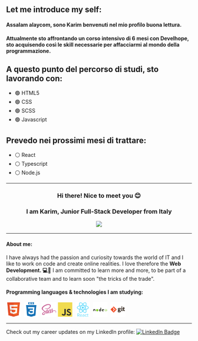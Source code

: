 ## Let me introduce my self:

#### Assalam alaycom, sono Karim benvenuti nel mio profilo buona lettura.
#### Attualmente sto affrontando un corso intensivo di 6 mesi con Develhope, sto acquisendo così le skill necessarie per affacciarmi al mondo della programmazione.

## A questo punto del percorso di studi, sto lavorando con:

- 	🟢 HTML5
- 	🟢 CSS
- 	🟢 SCSS
- 	🟢 Javascript

## Prevedo nei prossimi mesi di trattare:
-   ⚪ React
-   ⚪ Typescript
-   ⚪ Node.js

--- 

<h3 align="center">
  Hi there! Nice to meet you 😊
</h3>

<h3 align="center">
  I am Karim, Junior Full-Stack Developer from Italy 
</h3>


<div id="gif" align="center">
  <img src="https://media.giphy.com/media/3ov9jNziFTMfzSumAw/giphy.gif" width="200"/>
</div>


---

<h4>About me:</h4>

I have always had the passion and curiosity towards the world of IT and I like to work on code and create online realities. I love therefore the <strong>Web Development. 💻🖤</strong>
I am committed to learn more and more, to be part of a collaborative team and to learn soon "the tricks of the trade".

<h4>Programming languages & technologies I am studying:</h4>
<div>
  <img src="https://github.com/devicons/devicon/blob/master/icons/html5/html5-original.svg" title="HTML5" alt="HTML" width="40" height="40"/>&nbsp;
  <img src="https://github.com/devicons/devicon/blob/master/icons/css3/css3-plain-wordmark.svg"  title="CSS3" alt="CSS" width="40" height="40"/>&nbsp;
   <img src="https://github.com/devicons/devicon/blob/master/icons/sass/sass-original.svg" title="Sass" alt="Sass" width="40" height="40"/>
  <img src="https://github.com/devicons/devicon/blob/master/icons/javascript/javascript-original.svg" title="JavaScript" alt="JavaScript" width="40" height="40"/>&nbsp;
  <img src="https://github.com/devicons/devicon/blob/master/icons/react/react-original-wordmark.svg" title="React" alt="React" width="40" height="40"/>&nbsp;
  <img src="https://github.com/devicons/devicon/blob/master/icons/nodejs/nodejs-original-wordmark.svg" title="NodeJS" alt="NodeJS" width="40" height="40"/>&nbsp;
  <img src="https://github.com/devicons/devicon/blob/master/icons/git/git-original-wordmark.svg" title="Git" alt="Git" width="40" height="40"/>
</div>

---
Check out my career updates on my LinkedIn profile:  <a href="https://www.linkedin.com/in/zouhirkarim1999/"><img src="https://img.shields.io/badge/LinkedIn-blue?logo=linkedin&logoColor=white" alt="LinkedIn Badge"/>
  </a>

